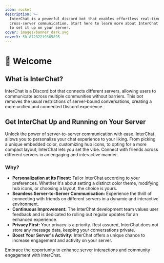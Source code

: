 ```yaml
---
icon: rocket
description: >-
  InterChat is a powerful discord bot that enables effortless real-time
  cross-server communication. Start here to learn more about InterChat and how
  to set it up on your server.
cover: images/banner_dark.svg
coverY: 50.87232219365895
---
```


# 👋 Welcome

## What is InterChat?

InterChat is a Discord bot that connects different servers, allowing users to communicate across multiple communities without barriers. This bot removes the usual restrictions of server-bound conversations, creating a more unified and connected Discord experience.

## Get InterChat Up and Running on Your Server

Unlock the power of server-to-server communication with ease. InterChat allows you to personalize your chat experience to your liking. From picking a unique embedded color, customizing hub icons, to opting for a more compact layout, InterChat lets you set the vibe. Connect with friends across different servers in an engaging and interactive manner.

### Why?

* **Personalization at its Finest:** Tailor InterChat according to your preferences. Whether it's about setting a distinct color theme, modifying hub icons, or choosing a layout, the choice is yours.
* **Seamless Server-to-Server Communication:** Experience the thrill of connecting with friends on different servers in a dynamic and interactive environment.
* **Continuous Improvement:** The InterChat development team values user feedback and is dedicated to rolling out regular updates for an enhanced experience.
* **Privacy First:** Your privacy is a priority. Rest assured, InterChat does not store any message data, keeping your conversations private.
* **Boost Your Server's Activity:** InterChat offers a unique chance to increase engagement and activity on your server.

Embrace the opportunity to enhance server interactions and community engagement with InterChat.

